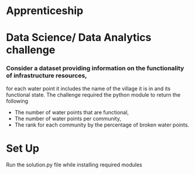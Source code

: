 # Apprenticeship
# Data Science/ Data Analytics challenge
### Consider a dataset providing information on the functionality of infrastructure resources,
for each water point it includes the name of the village it is in and its functional state.
The challenge required the python module to return the following
* The number of water points that are functional,
* The number of water points per community,
* The rank for each community by the percentage of broken water points.
# Set Up
Run the solution.py file while installing required modules
